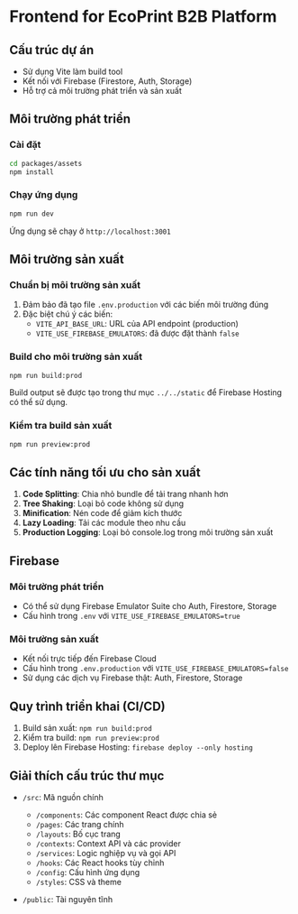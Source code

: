 # Frontend for EcoPrint B2B Platform

## Cấu trúc dự án
- Sử dụng Vite làm build tool
- Kết nối với Firebase (Firestore, Auth, Storage)
- Hỗ trợ cả môi trường phát triển và sản xuất

## Môi trường phát triển

### Cài đặt
```bash
cd packages/assets
npm install
```

### Chạy ứng dụng
```bash
npm run dev
```

Ứng dụng sẽ chạy ở `http://localhost:3001`

## Môi trường sản xuất

### Chuẩn bị môi trường sản xuất
1. Đảm bảo đã tạo file `.env.production` với các biến môi trường đúng
2. Đặc biệt chú ý các biến:
   - `VITE_API_BASE_URL`: URL của API endpoint (production)
   - `VITE_USE_FIREBASE_EMULATORS`: đã được đặt thành `false`

### Build cho môi trường sản xuất
```bash
npm run build:prod
```

Build output sẽ được tạo trong thư mục `../../static` để Firebase Hosting có thể sử dụng.

### Kiểm tra build sản xuất
```bash
npm run preview:prod
```

## Các tính năng tối ưu cho sản xuất

1. **Code Splitting**: Chia nhỏ bundle để tải trang nhanh hơn
2. **Tree Shaking**: Loại bỏ code không sử dụng
3. **Minification**: Nén code để giảm kích thước
4. **Lazy Loading**: Tải các module theo nhu cầu
5. **Production Logging**: Loại bỏ console.log trong môi trường sản xuất

## Firebase

### Môi trường phát triển
- Có thể sử dụng Firebase Emulator Suite cho Auth, Firestore, Storage
- Cấu hình trong `.env` với `VITE_USE_FIREBASE_EMULATORS=true`

### Môi trường sản xuất
- Kết nối trực tiếp đến Firebase Cloud
- Cấu hình trong `.env.production` với `VITE_USE_FIREBASE_EMULATORS=false`
- Sử dụng các dịch vụ Firebase thật: Auth, Firestore, Storage

## Quy trình triển khai (CI/CD)

1. Build sản xuất: `npm run build:prod`
2. Kiểm tra build: `npm run preview:prod`
3. Deploy lên Firebase Hosting: `firebase deploy --only hosting`

## Giải thích cấu trúc thư mục

- `/src`: Mã nguồn chính
  - `/components`: Các component React được chia sẻ
  - `/pages`: Các trang chính
  - `/layouts`: Bố cục trang
  - `/contexts`: Context API và các provider
  - `/services`: Logic nghiệp vụ và gọi API
  - `/hooks`: Các React hooks tùy chỉnh
  - `/config`: Cấu hình ứng dụng
  - `/styles`: CSS và theme

- `/public`: Tài nguyên tĩnh 